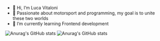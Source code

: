 - 👋 Hi, I’m Luca Vitaloni
- 🎯 Passionate about motorsport and programming, my goal is to unite these two worlds
- 🌱 I’m currently learning Frontend development

![Anurag's GitHub stats](https://github-readme-stats.vercel.app/api?username=0xViT&show_icons=true&theme=dark)
![Anurag's GitHub stats](https://github-readme-stats.vercel.app/api?username=0xViT&show_icons=true&theme=transparent)
